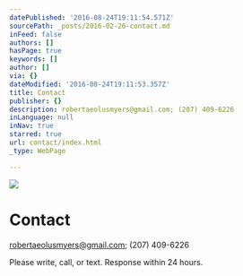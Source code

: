 ```yaml
---
datePublished: '2016-08-24T19:11:54.571Z'
sourcePath: _posts/2016-02-26-contact.md
inFeed: false
authors: []
hasPage: true
keywords: []
author: []
via: {}
dateModified: '2016-08-24T19:11:53.357Z'
title: Contact
publisher: {}
description: robertaeolusmyers@gmail.com; (207) 409-6226
inLanguage: null
inNav: true
starred: true
url: contact/index.html
_type: WebPage

---
```

![](https://the-grid-user-content.s3-us-west-2.amazonaws.com/56506c05-a311-4745-b9c7-b24413af73b4.jpg)

# Contact

[robertaeolusmyers@gmail.com][0]; (207) 409-6226

Please write, call, or text. Response within 24 hours.

[0]: mailto:robertaeolusmyers@gmail.com